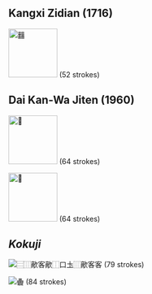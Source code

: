 ## Kangxi Zidian (1716)

<p>
  <img alt="䨻" src="https://glyphwiki.org/glyph/u4a3b.svg" width="96" height="96">
  (52 strokes)
</p>

## Dai Kan-Wa Jiten (1960)

<p>
  <img alt="𠔻" src="https://glyphwiki.org/glyph/u2053b.svg" width="96" height="96">
  (64 strokes)
</p>

<p>
  <img alt="𪚥" src="https://glyphwiki.org/glyph/u2a6a5.svg" width="96" height="96">
  (64 strokes)
</p>

## _Kokuji_

![⿳⿲歒客歒⿰口圡⿲歒客客](https://github.com/user-attachments/assets/6429335c-c541-46ae-8b62-64a54c4455f4)
(79 strokes)

![𱁬](https://github.com/user-attachments/assets/bf05fcb9-d9e9-4913-9208-951db734c6af)
(84 strokes)
